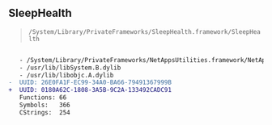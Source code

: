 ## SleepHealth

> `/System/Library/PrivateFrameworks/SleepHealth.framework/SleepHealth`

```diff

   - /System/Library/PrivateFrameworks/NetAppsUtilities.framework/NetAppsUtilities
   - /usr/lib/libSystem.B.dylib
   - /usr/lib/libobjc.A.dylib
-  UUID: 26E0FA1F-EC99-34A0-BA66-79491367999B
+  UUID: 0180A62C-1808-3A5B-9C2A-133492CADC91
   Functions: 66
   Symbols:   366
   CStrings:  254

```
